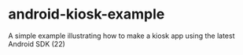# android-kiosk-example
A simple example illustrating how to make a kiosk app using the latest Android SDK (22)
